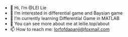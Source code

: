 - 👋 Hi, I’m @LEI Lie
- 👀 I’m interested in differential game and Baysian game
- 🌱 I’m currently learning Differential Game in MATLAB
- 💞️ You can see more about me at leilie.top/about
- 📫 How to reach me: lorfofdapanji@foxmail.com

<!---
luwin1127/luwin1127 is a ✨ special ✨ repository because its `README.md` (this file) appears on your GitHub profile.
You can click the Preview link to take a look at your changes.
--->
